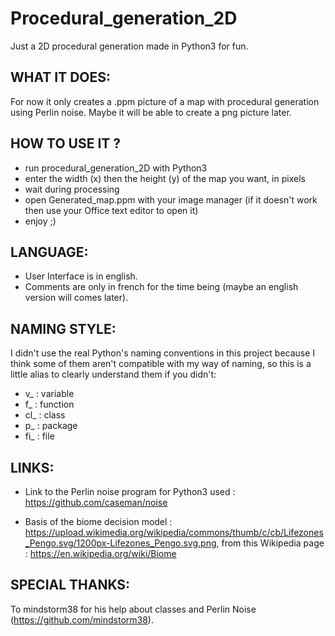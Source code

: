 # Procedural_generation_2D
Just a 2D procedural generation made in Python3 for fun.


WHAT IT DOES:
----------
For now it only creates a .ppm picture of a map with procedural generation using Perlin noise. Maybe it will be able to create a png picture later.


HOW TO USE IT ?
----------

- run procedural_generation_2D with Python3
- enter the width (x) then the height (y) of the map you want, in pixels
- wait during processing
- open Generated_map.ppm with your image manager (if it doesn't work then use your Office text editor to open it)
- enjoy ;)


LANGUAGE:
----------
- User Interface is in english.
- Comments are only in french for the time being (maybe an english version will comes later).


NAMING STYLE:
----------
I didn't use the real Python's naming conventions in this project because I think some of them aren't compatible with my way of naming, so this is a little alias to clearly understand them if you didn't:

- v_  : variable
- f_  : function
- cl_ : class
- p_  : package
- fi_ : file


LINKS:
----------
- Link to the Perlin noise program for Python3 used :
https://github.com/caseman/noise

- Basis of the biome decision model :
https://upload.wikimedia.org/wikipedia/commons/thumb/c/cb/Lifezones_Pengo.svg/1200px-Lifezones_Pengo.svg.png,
from this Wikipedia page :
https://en.wikipedia.org/wiki/Biome


SPECIAL THANKS:
----------
To mindstorm38 for his help about classes and Perlin Noise (https://github.com/mindstorm38).
